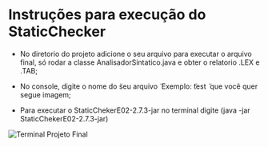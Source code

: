 # Instruções para execução do StaticChecker
 

- No diretorio do projeto adicione o seu arquivo para executar o arquivo final, só
rodar a classe AnalisadorSintatico.java e obter o relatorio .LEX e .TAB;

- No console, digite o nome do  ̈seu arquivo ̈ Exemplo:  ̈test ̈ que você quer segue
imagem;

- Para executar o StaticChekerE02-2.7.3-jar no terminal digite (java -jar
StaticChekerE02-2.7.3-jar)

![Terminal Projeto Final](https://github.com/CristianoFIlho/E02LEXI/assets/54041918/78597390-7c0e-404c-bc47-c015944b1e9a)
